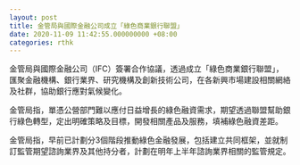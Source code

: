 ```yaml
---
layout: post
title: 金管局與國際金融公司成立「綠色商業銀行聯盟」
date: 2020-11-09 11:42:55.000000000 +08:00
categories: rthk
---
```


金管局與國際金融公司（IFC）簽署合作協議，透過成立「綠色商業銀行聯盟」，匯聚金融機構、銀行業界、研究機構及創新技術公司，在各新興市場建設相關網絡及社群，協助銀行應對氣候變化。

金管局指，單憑公營部門難以應付日益增長的綠色融資需求，期望透過聯盟幫助銀行綠色轉型，定出明確策略及目標，開發相關產品及服務，填補綠色融資差距。

金管局指，早前已計劃分3個階段推動綠色金融發展，包括建立共同框架，並就制訂監管期望諮詢業界及其他持分者，計劃在明年上半年諮詢業界相關的監管規定。
